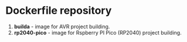 Dockerfile repository
========================

1. **builda** - image for AVR project building.
2. **rp2040-pico** - image for Rspberry PI Pico (RP2040) project building.